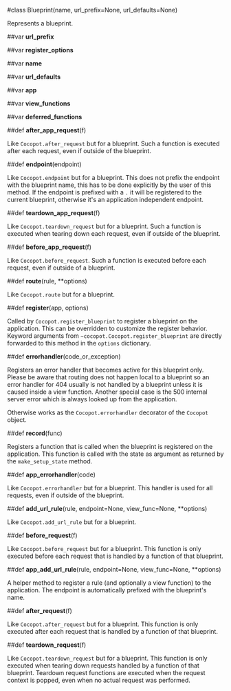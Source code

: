 #class Blueprint(name, url_prefix=None, url_defaults=None)

Represents a blueprint.
    


##var **url_prefix**



##var **register_options**



##var **name**



##var **url_defaults**



##var **app**



##var **view_functions**



##var **deferred_functions**



##def **after_app_request**(f)

Like `Cocopot.after_request` but for a blueprint.  Such a function
is executed after each request, even if outside of the blueprint.

##def **endpoint**(endpoint)

Like `Cocopot.endpoint` but for a blueprint.  This does not
prefix the endpoint with the blueprint name, this has to be done
explicitly by the user of this method.  If the endpoint is prefixed
with a `.` it will be registered to the current blueprint, otherwise
it's an application independent endpoint.

##def **teardown_app_request**(f)

Like `Cocopot.teardown_request` but for a blueprint.  Such a
function is executed when tearing down each request, even if outside of
the blueprint.

##def **before_app_request**(f)

Like `Cocopot.before_request`.  Such a function is executed
before each request, even if outside of a blueprint.

##def **route**(rule, **options)

Like `Cocopot.route` but for a blueprint.
        

##def **register**(app, options)

Called by `Cocopot.register_blueprint` to register a blueprint
on the application.  This can be overridden to customize the register
behavior.  Keyword arguments from
`~cocopot.Cocopot.register_blueprint` are directly forwarded to this
method in the `options` dictionary.

##def **errorhandler**(code_or_exception)

Registers an error handler that becomes active for this blueprint
only.  Please be aware that routing does not happen local to a
blueprint so an error handler for 404 usually is not handled by
a blueprint unless it is caused inside a view function.  Another
special case is the 500 internal server error which is always looked
up from the application.

Otherwise works as the `Cocopot.errorhandler` decorator
of the `Cocopot` object.

##def **record**(func)

Registers a function that is called when the blueprint is
registered on the application.  This function is called with the
state as argument as returned by the `make_setup_state`
method.

##def **app_errorhandler**(code)

Like `Cocopot.errorhandler` but for a blueprint.  This
handler is used for all requests, even if outside of the blueprint.

##def **add_url_rule**(rule, endpoint=None, view_func=None, **options)

Like `Cocopot.add_url_rule` but for a blueprint.
        

##def **before_request**(f)

Like `Cocopot.before_request` but for a blueprint.  This function
is only executed before each request that is handled by a function of
that blueprint.

##def **app_add_url_rule**(rule, endpoint=None, view_func=None, **options)

A helper method to register a rule (and optionally a view function)
to the application.  The endpoint is automatically prefixed with the
blueprint's name.

##def **after_request**(f)

Like `Cocopot.after_request` but for a blueprint.  This function
is only executed after each request that is handled by a function of
that blueprint.

##def **teardown_request**(f)

Like `Cocopot.teardown_request` but for a blueprint.  This
function is only executed when tearing down requests handled by a
function of that blueprint.  Teardown request functions are executed
when the request context is popped, even when no actual request was
performed.